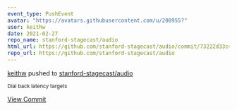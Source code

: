 ```yaml
---
event_type: PushEvent
avatar: "https://avatars.githubusercontent.com/u/208955?"
user: keithw
date: 2021-02-27
repo_name: stanford-stagecast/audio
html_url: https://github.com/stanford-stagecast/audio/commit/73222d33c4db8e0afc580fd50d5fe4419e91cfeb
repo_url: https://github.com/stanford-stagecast/audio
---
```


<a href='https://github.com/keithw' target='_blank'>keithw</a> pushed to <a href='https://github.com/stanford-stagecast/audio' target='_blank'>stanford-stagecast/audio</a>

<small>Dial back latency targets</small>

<a href='https://github.com/stanford-stagecast/audio/commit/73222d33c4db8e0afc580fd50d5fe4419e91cfeb' target='_blank'>View Commit</a>